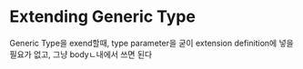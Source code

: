 Extending Generic Type
===

Generic Type을 exend할때, type parameter을 굳이 extension definition에 넣을 필요가 없고, 그냥 bodyㄴ내에서 쓰면 된다